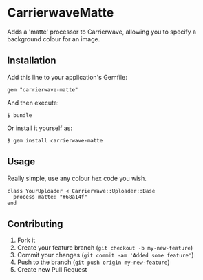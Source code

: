 # CarrierwaveMatte

Adds a 'matte' processor to Carrierwave, allowing you to specify a background colour for an image.

## Installation

Add this line to your application's Gemfile:

    gem "carrierwave-matte"

And then execute:

    $ bundle

Or install it yourself as:

    $ gem install carrierwave-matte

## Usage

Really simple, use any colour hex code you wish.

    class YourUploader < CarrierWave::Uploader::Base
      process matte: "#68a14f"
    end

## Contributing

1. Fork it
2. Create your feature branch (`git checkout -b my-new-feature`)
3. Commit your changes (`git commit -am 'Added some feature'`)
4. Push to the branch (`git push origin my-new-feature`)
5. Create new Pull Request
